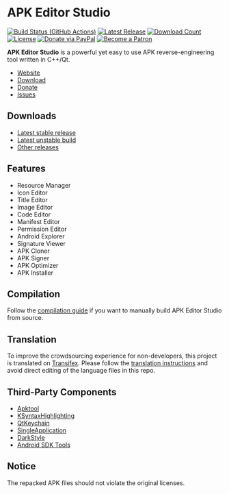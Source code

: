 # APK Editor Studio

[![Build Status (GitHub Actions)](https://img.shields.io/github/actions/workflow/status/kefir500/apk-editor-studio/build.yml?branch=1.7.0)](https://github.com/kefir500/apk-editor-studio/actions/workflows/build.yml)
[![Latest Release](https://img.shields.io/github/release/kefir500/apk-editor-studio.svg?maxAge=86400)](https://github.com/kefir500/apk-editor-studio/releases/latest)
[![Download Count](https://img.shields.io/github/downloads/kefir500/apk-editor-studio/total?color=blue)](https://github.com/kefir500/apk-editor-studio/releases)
[![License](https://img.shields.io/github/license/kefir500/apk-editor-studio?color=blue)](https://raw.githubusercontent.com/kefir500/apk-editor-studio/master/LICENSE)
[![Donate via PayPal](https://img.shields.io/badge/donate-PayPal-orange.svg?logo=paypal)](https://paypal.me/kefir500)
[![Become a Patron](https://img.shields.io/badge/donate-Patreon-orange.svg?logo=patreon)](https://www.patreon.com/kefir500)

**APK Editor Studio** is a powerful yet easy to use APK reverse-engineering tool written in C++/Qt.

- [Website](https://qwertycube.com/apk-editor-studio/)
- [Download](https://qwertycube.com/apk-editor-studio/download/)
- [Donate](https://qwertycube.com/donate/)
- [Issues](https://github.com/kefir500/apk-editor-studio/issues)

## Downloads

- [Latest stable release](https://qwertycube.com/apk-editor-studio/download/)
- [Latest unstable build](https://github.com/kefir500/apk-editor-studio/releases/tag/development)
- [Other releases](https://github.com/kefir500/apk-editor-studio/releases)

## Features

- Resource Manager
- Icon Editor
- Title Editor
- Image Editor
- Code Editor
- Manifest Editor
- Permission Editor
- Android Explorer
- Signature Viewer
- APK Cloner
- APK Signer
- APK Optimizer
- APK Installer

## Compilation

Follow the [compilation guide](COMPILATION.md) if you want to manually build APK Editor Studio from source.

## Translation

To improve the crowdsourcing experience for non-developers, this project is translated
on [Transifex](https://www.transifex.com/qwertycube/apk-editor-studio/).
Please follow the [translation instructions](https://github.com/kefir500/apk-editor-studio/wiki/Translation-Guide)
and avoid direct editing of the language files in this repo.

## Third-Party Components

- [Apktool](https://github.com/iBotPeaches/Apktool)
- [KSyntaxHighlighting](https://invent.kde.org/frameworks/syntax-highlighting)
- [QtKeychain](https://github.com/frankosterfeld/qtkeychain)
- [SingleApplication](https://github.com/itay-grudev/SingleApplication)
- [DarkStyle](https://github.com/Jorgen-VikingGod/Qt-Frameless-Window-DarkStyle)
- [Android SDK Tools](https://android.googlesource.com)

## Notice

The repacked APK files should not violate the original licenses.
